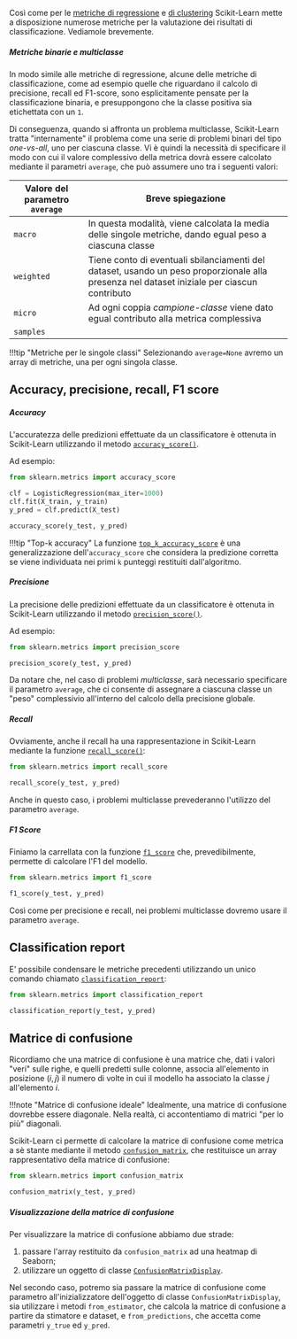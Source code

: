 Così come per le [metriche di regressione](../02_linear_models/01_metrics.md) e [di clustering](../04_clustering/01_metrics.md) Scikit-Learn mette a disposizione numerose metriche per la valutazione dei risultati di classificazione. Vediamole brevemente.

##### Metriche binarie e multiclasse

In modo simile alle metriche di regressione, alcune delle metriche di classificazione, come ad esempio quelle che riguardano il calcolo di precisione, recall ed F1-score, sono esplicitamente pensate per la classificazione binaria, e presuppongono che la classe positiva sia etichettata con un `1`.  

Di conseguenza, quando si affronta un problema multiclasse, Scikit-Learn tratta "internamente" il problema come una serie di problemi binari del tipo *one-vs-all*, uno per ciascuna classe. Vi è quindi la necessità di specificare il modo con cui il valore complessivo della metrica dovrà essere calcolato mediante il parametri `average`, che può assumere uno tra i seguenti valori:

| Valore del parametro `average` | Breve spiegazione |
| ------------------------------ | ----------------- |
| `macro` | In questa modalità, viene calcolata la media delle singole metriche, dando egual peso a ciascuna classe |
| `weighted` | Tiene conto di eventuali sbilanciamenti del dataset, usando un peso proporzionale alla presenza nel dataset iniziale per ciascun contributo |
| `micro` | Ad ogni coppia *campione-classe* viene dato egual contributo alla metrica complessiva |
| `samples` | |

!!!tip "Metriche per le singole classi"
    Selezionando `average=None` avremo un array di metriche, una per ogni singola classe.

## Accuracy, precisione, recall, F1 score

##### Accuracy

L'accuratezza delle predizioni effettuate da un classificatore è ottenuta in Scikit-Learn utilizzando il metodo [`accuracy_score()`](http://scikit-learn.org/stable/modules/generated/sklearn.metrics.accuracy_score.html).

Ad esempio:

```py
from sklearn.metrics import accuracy_score

clf = LogisticRegression(max_iter=1000)
clf.fit(X_train, y_train)
y_pred = clf.predict(X_test)

accuracy_score(y_test, y_pred)
```

!!!tip "Top-k accuracy"
    La funzione [`top_k_accuracy_score`](https://scikit-learn.org/stable/modules/generated/sklearn.metrics.top_k_accuracy_score.html#sklearn.metrics.top_k_accuracy_score) è una generalizzazione dell'`accuracy_score` che considera la predizione corretta se viene individuata nei primi `k` punteggi restituiti dall'algoritmo.

##### Precisione

La precisione delle predizioni effettuate da un classificatore è ottenuta in Scikit-Learn utilizzando il metodo [`precision_score()`](http://scikit-learn.org/stable/modules/generated/sklearn.metrics.precision_score.html).

Ad esempio:

```py
from sklearn.metrics import precision_score

precision_score(y_test, y_pred)
```

Da notare che, nel caso di problemi *multiclasse*, sarà necessario specificare il parametro `average`, che ci consente di assegnare a ciascuna classe un "peso" complessivio all'interno del calcolo della precisione globale.

##### Recall

Ovviamente, anche il recall ha una rappresentazione in Scikit-Learn mediante la funzione [`recall_score()`](http://scikit-learn.org/stable/modules/generated/sklearn.metrics.recall_score.html):

```py
from sklearn.metrics import recall_score

recall_score(y_test, y_pred)
```

Anche in questo caso, i problemi multiclasse prevederanno l'utilizzo del parametro `average`.

##### F1 Score

Finiamo la carrellata con la funzione [`f1_score`](http://scikit-learn.org/stable/modules/generated/sklearn.metrics.f1_score.html) che, prevedibilmente, permette di calcolare l'F1 del modello.

```py
from sklearn.metrics import f1_score

f1_score(y_test, y_pred)
```

Così come per precisione e recall, nei problemi multiclasse dovremo usare il parametro `average`.

## Classification report

E' possibile condensare le metriche precedenti utilizzando un unico comando chiamato [`classification_report`](https://scikit-learn.org/stable/modules/generated/sklearn.metrics.classification_report.html):

```py
from sklearn.metrics import classification_report

classification_report(y_test, y_pred)
```

## Matrice di confusione

Ricordiamo che una matrice di confusione è una matrice che, dati i valori "veri" sulle righe, e quelli predetti sulle colonne, associa all'elemento in posizione $(i, j)$ il numero di volte in cui il modello ha associato la classe $j$ all'elemento $i$.

!!!note "Matrice di confusione ideale"
    Idealmente, una matrice di confusione dovrebbe essere diagonale. Nella realtà, ci accontentiamo di matrici "per lo più" diagonali.

Scikit-Learn ci permette di calcolare la matrice di confusione come metrica a sè stante mediante il metodo [`confusion_matrix`](https://scikit-learn.org/stable/modules/generated/sklearn.metrics.confusion_matrix.html), che restituisce un array rappresentativo della matrice di confusione:

```py
from sklearn.metrics import confusion_matrix

confusion_matrix(y_test, y_pred)
```

##### Visualizzazione della matrice di confusione

Per visualizzare la matrice di confusione abbiamo due strade:

1. passare l'array restituito da `confusion_matrix` ad una heatmap di Seaborn;
2. utilizzare un oggetto di classe [`ConfusionMatrixDisplay`](https://scikit-learn.org/stable/modules/generated/sklearn.metrics.ConfusionMatrixDisplay.html).

Nel secondo caso, potremo sia passare la matrice di confusione come parametro all'inizializzatore dell'oggetto di classe `ConfusionMatrixDisplay`, sia utilizzare i metodi `from_estimator`, che calcola la matrice di confusione a partire da stimatore e dataset, e `from_predictions`, che accetta come parametri `y_true` ed `y_pred`.
